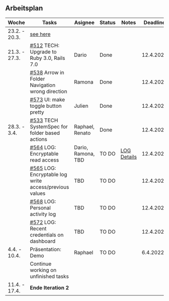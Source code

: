 ## Arbeitsplan

| Woche        | Tasks       | Asignee   | Status | Notes | Deadline
| ------------ | ----------- | -------   | -------| ------| ---------|
| 23.2. - 20.3.| [see here](ArbeitsplanPSECryptopus.pdf)
| 21.3. - 27.3.| [#512](https://github.com/puzzle/cryptopus/issues/512) TECH: Upgrade to Ruby 3.0, Rails 7.0 | Dario | Done | | 12.4.2022 |      
|              | [#538](https://github.com/puzzle/cryptopus/issues/538) Arrow in Folder Navigation wrong direction | Ramona  | Done | | 12.4.2022 |
|              | [#573](https://github.com/puzzle/cryptopus/issues/573)  UI: make toggle button pretty | Julien | Done |  | 12.4.2022 |
| 28.3. - 3.4. | [#533](https://github.com/puzzle/cryptopus/issues/533) TECH SystemSpec for folder based actions | Raphael, Renato |Done||12.4.2022|
|              | [#564](https://github.com/puzzle/cryptopus/issues/564) LOG: Encryptable read access | Dario, Ramona, TBD | TO DO | [LOG Details](https://github.com/puzzle-bbt/kon-cryptopus-access-log-history/blob/main/README.md#log-page-minimal-example) | 12.4.2022|
|              | [#565](https://github.com/puzzle/cryptopus/issues/565) LOG: Encryptable log write access/previous values | TBD | TO DO || 12.4.2022| 
|              | [#568](https://github.com/puzzle/cryptopus/issues/568) LOG: Personal activity log | TBD    | TO DO  | | 12.4.2022|
|              | [#572](https://github.com/puzzle/cryptopus/issues/572) LOG: Recent credentials on dashboard | TBD | TO DO | | 12.4.2022|
| 4.4. - 10.4. |Präsentation: Demo | Raphael | TO DO | | 6.4.2022|
|              | Continue working on unfinished tasks 
| 11.4. - 17.4.|  <b>Ende Iteration 2 </b>           |           |
